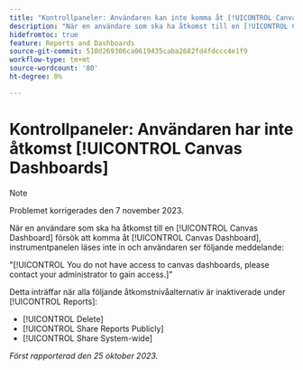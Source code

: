 ```yaml
---
title: "Kontrollpaneler: Användaren kan inte komma åt [!UICONTROL Canvas Dashboards]"
description: "När en användare som ska ha åtkomst till en [!UICONTROL Canvas Dashboard] försök att komma åt [!UICONTROL Canvas Dashboard], instrumentpanelen läses inte in och användaren ser ett meddelande."
hidefromtoc: true
feature: Reports and Dashboards
source-git-commit: 510d269306ca0619435caba2682fd4fdccc4e1f9
workflow-type: tm+mt
source-wordcount: '80'
ht-degree: 0%

---
```



# Kontrollpaneler: Användaren har inte åtkomst [!UICONTROL Canvas Dashboards]

>[!NOTE]
>
>Problemet korrigerades den 7 november 2023.

När en användare som ska ha åtkomst till en [!UICONTROL Canvas Dashboard] försök att komma åt [!UICONTROL Canvas Dashboard], instrumentpanelen läses inte in och användaren ser följande meddelande:

&quot;[!UICONTROL You do not have access to canvas dashboards, please contact your administrator to gain access.]&quot;

Detta inträffar när alla följande åtkomstnivåalternativ är inaktiverade under [!UICONTROL Reports]:

* [!UICONTROL Delete]
* [!UICONTROL Share Reports Publicly]
* [!UICONTROL Share System-wide]

_Först rapporterad den 25 oktober 2023._
